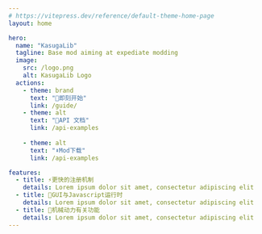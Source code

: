 ```yaml
---
# https://vitepress.dev/reference/default-theme-home-page
layout: home

hero:
  name: "KasugaLib"
  tagline: Base mod aiming at expediate modding
  image:
    src: /logo.png
    alt: KasugaLib Logo
  actions:
    - theme: brand
      text: "🚀即刻开始"
      link: /guide/
    - theme: alt
      text: "📄API 文档"
      link: /api-examples
      
    - theme: alt
      text: "⬇️Mod下载"
      link: /api-examples

features:
  - title: ⚡更快的注册机制
    details: Lorem ipsum dolor sit amet, consectetur adipiscing elit
  - title: 🤖GUI与Javascript运行时
    details: Lorem ipsum dolor sit amet, consectetur adipiscing elit
  - title: 🚆机械动力有关功能
    details: Lorem ipsum dolor sit amet, consectetur adipiscing elit
---
```


